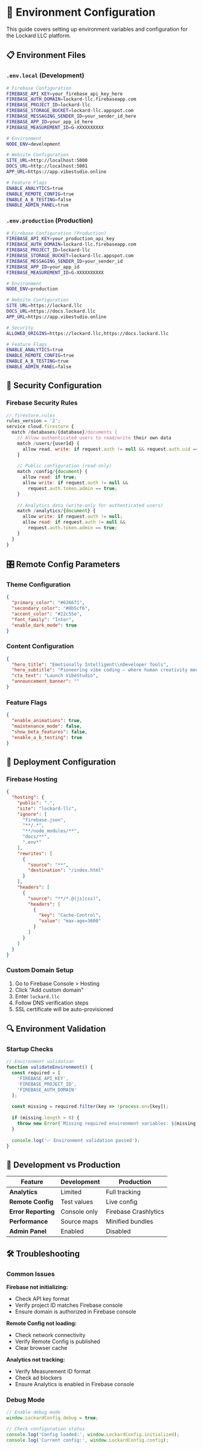 # 🔧 Environment Configuration

This guide covers setting up environment variables and configuration for the Lockard LLC platform.

## 📋 Environment Files

### `.env.local` (Development)
```bash
# Firebase Configuration
FIREBASE_API_KEY=your_firebase_api_key_here
FIREBASE_AUTH_DOMAIN=lockard-llc.firebaseapp.com
FIREBASE_PROJECT_ID=lockard-llc
FIREBASE_STORAGE_BUCKET=lockard-llc.appspot.com
FIREBASE_MESSAGING_SENDER_ID=your_sender_id_here
FIREBASE_APP_ID=your_app_id_here
FIREBASE_MEASUREMENT_ID=G-XXXXXXXXXX

# Environment
NODE_ENV=development

# Website Configuration
SITE_URL=http://localhost:5000
DOCS_URL=http://localhost:5001
APP_URL=https://app.vibestudio.online

# Feature Flags
ENABLE_ANALYTICS=true
ENABLE_REMOTE_CONFIG=true
ENABLE_A_B_TESTING=false
ENABLE_ADMIN_PANEL=true
```

### `.env.production` (Production)
```bash
# Firebase Configuration (Production)
FIREBASE_API_KEY=your_production_api_key
FIREBASE_AUTH_DOMAIN=lockard-llc.firebaseapp.com
FIREBASE_PROJECT_ID=lockard-llc
FIREBASE_STORAGE_BUCKET=lockard-llc.appspot.com
FIREBASE_MESSAGING_SENDER_ID=your_sender_id
FIREBASE_APP_ID=your_app_id
FIREBASE_MEASUREMENT_ID=G-XXXXXXXXXX

# Environment
NODE_ENV=production

# Website Configuration
SITE_URL=https://lockard.llc
DOCS_URL=https://docs.lockard.llc
APP_URL=https://app.vibestudio.online

# Security
ALLOWED_ORIGINS=https://lockard.llc,https://docs.lockard.llc

# Feature Flags
ENABLE_ANALYTICS=true
ENABLE_REMOTE_CONFIG=true
ENABLE_A_B_TESTING=true
ENABLE_ADMIN_PANEL=false
```

## 🔐 Security Configuration

### Firebase Security Rules
```javascript
// firestore.rules
rules_version = '2';
service cloud.firestore {
  match /databases/{database}/documents {
    // Allow authenticated users to read/write their own data
    match /users/{userId} {
      allow read, write: if request.auth != null && request.auth.uid == userId;
    }
    
    // Public configuration (read-only)
    match /config/{document} {
      allow read: if true;
      allow write: if request.auth != null && 
        request.auth.token.admin == true;
    }
    
    // Analytics data (write-only for authenticated users)
    match /analytics/{document} {
      allow write: if request.auth != null;
      allow read: if request.auth != null && 
        request.auth.token.admin == true;
    }
  }
}
```

## 🎛️ Remote Config Parameters

### Theme Configuration
```json
{
  "primary_color": "#6366f1",
  "secondary_color": "#8b5cf6",
  "accent_color": "#22c55e",
  "font_family": "Inter",
  "enable_dark_mode": true
}
```

### Content Configuration
```json
{
  "hero_title": "Emotionally Intelligent\\nDeveloper Tools",
  "hero_subtitle": "Pioneering vibe coding – where human creativity meets AI intelligence.",
  "cta_text": "Launch VibeStudio",
  "announcement_banner": ""
}
```

### Feature Flags
```json
{
  "enable_animations": true,
  "maintenance_mode": false,
  "show_beta_features": false,
  "enable_a_b_testing": true
}
```

## 🚀 Deployment Configuration

### Firebase Hosting
```json
{
  "hosting": {
    "public": ".",
    "site": "lockard-llc",
    "ignore": [
      "firebase.json",
      "**/.*",
      "**/node_modules/**",
      "docs/**",
      ".env*"
    ],
    "rewrites": [
      {
        "source": "**",
        "destination": "/index.html"
      }
    ],
    "headers": [
      {
        "source": "**/*.@(js|css)",
        "headers": [
          {
            "key": "Cache-Control",
            "value": "max-age=3600"
          }
        ]
      }
    ]
  }
}
```

### Custom Domain Setup
1. Go to Firebase Console > Hosting
2. Click "Add custom domain"
3. Enter `lockard.llc`
4. Follow DNS verification steps
5. SSL certificate will be auto-provisioned

## 🔍 Environment Validation

### Startup Checks
```javascript
// Environment validation
function validateEnvironment() {
  const required = [
    'FIREBASE_API_KEY',
    'FIREBASE_PROJECT_ID',
    'FIREBASE_AUTH_DOMAIN'
  ];
  
  const missing = required.filter(key => !process.env[key]);
  
  if (missing.length > 0) {
    throw new Error(`Missing required environment variables: ${missing.join(', ')}`);
  }
  
  console.log('✅ Environment validation passed');
}
```

## 📱 Development vs Production

| Feature | Development | Production |
|---------|------------|------------|
| **Analytics** | Limited | Full tracking |
| **Remote Config** | Test values | Live config |
| **Error Reporting** | Console only | Firebase Crashlytics |
| **Performance** | Source maps | Minified bundles |
| **Admin Panel** | Enabled | Disabled |

## 🛠️ Troubleshooting

### Common Issues

**Firebase not initializing:**
- Check API key format
- Verify project ID matches Firebase console
- Ensure domain is authorized in Firebase console

**Remote Config not loading:**
- Check network connectivity
- Verify Remote Config is published
- Clear browser cache

**Analytics not tracking:**
- Verify Measurement ID format
- Check ad blockers
- Ensure Analytics is enabled in Firebase console

### Debug Mode
```javascript
// Enable debug mode
window.LockardConfig.debug = true;

// Check configuration status
console.log('Config loaded:', window.LockardConfig.initialized);
console.log('Current config:', window.LockardConfig.config);
```